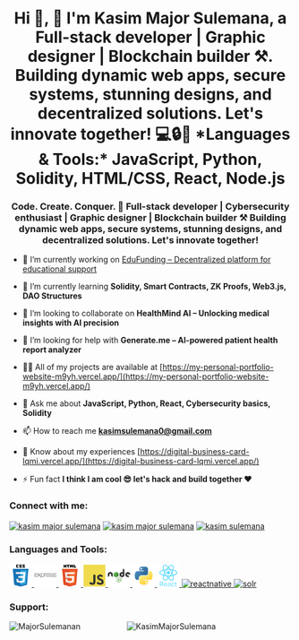 <h1 align="center">Hi 👋, 🚀 I'm Kasim Major Sulemana, a Full-stack developer | Graphic designer | Blockchain builder ⚒️. Building dynamic web apps, secure systems, stunning designs, and decentralized solutions. Let's innovate together! 💻🔒🎨 *Languages & Tools:* JavaScript, Python, Solidity, HTML/CSS, React, Node.js</h1>
<h3 align="center">Code. Create. Conquer. 🚀 Full-stack developer | Cybersecurity enthusiast | Graphic designer | Blockchain builder ⚒️ Building dynamic web apps, secure systems, stunning designs, and decentralized solutions. Let's innovate together!</h3>

- 🔭 I’m currently working on [EduFunding – Decentralized platform for educational support](https://github.com/EduFunding/SmartContracts)

- 🌱 I’m currently learning **Solidity, Smart Contracts, ZK Proofs, Web3.js, DAO Structures**

- 👯 I’m looking to collaborate on **HealthMind AI – Unlocking medical insights with AI precision**

- 🤝 I’m looking for help with **Generate.me – AI-powered patient health report analyzer**

- 👨‍💻 All of my projects are available at [https://my-personal-portfolio-website-m9yh.vercel.app/](https://my-personal-portfolio-website-m9yh.vercel.app/)

- 💬 Ask me about **JavaScript, Python, React, Cybersecurity basics, Solidity**

- 📫 How to reach me **kasimsulemana0@gmail.com**

- 📄 Know about my experiences [https://digital-business-card-lqmi.vercel.app/](https://digital-business-card-lqmi.vercel.app/)

- ⚡ Fun fact **I think I am cool 😎 let's hack and build together ❤️**

<h3 align="left">Connect with me:</h3>
<p align="left">
<a href="https://linkedin.com/in/kasim major sulemana" target="blank"><img align="center" src="https://raw.githubusercontent.com/rahuldkjain/github-profile-readme-generator/master/src/images/icons/Social/linked-in-alt.svg" alt="kasim major sulemana" height="30" width="40" /></a>
<a href="https://fb.com/kasim major sulemana" target="blank"><img align="center" src="https://raw.githubusercontent.com/rahuldkjain/github-profile-readme-generator/master/src/images/icons/Social/facebook.svg" alt="kasim major sulemana" height="30" width="40" /></a>
<a href="https://www.youtube.com/c/kasim sulemana" target="blank"><img align="center" src="https://raw.githubusercontent.com/rahuldkjain/github-profile-readme-generator/master/src/images/icons/Social/youtube.svg" alt="kasim sulemana" height="30" width="40" /></a>
</p>

<h3 align="left">Languages and Tools:</h3>
<p align="left"> <a href="https://www.w3schools.com/css/" target="_blank" rel="noreferrer"> <img src="https://raw.githubusercontent.com/devicons/devicon/master/icons/css3/css3-original-wordmark.svg" alt="css3" width="40" height="40"/> </a> <a href="https://expressjs.com" target="_blank" rel="noreferrer"> <img src="https://raw.githubusercontent.com/devicons/devicon/master/icons/express/express-original-wordmark.svg" alt="express" width="40" height="40"/> </a> <a href="https://www.w3.org/html/" target="_blank" rel="noreferrer"> <img src="https://raw.githubusercontent.com/devicons/devicon/master/icons/html5/html5-original-wordmark.svg" alt="html5" width="40" height="40"/> </a> <a href="https://developer.mozilla.org/en-US/docs/Web/JavaScript" target="_blank" rel="noreferrer"> <img src="https://raw.githubusercontent.com/devicons/devicon/master/icons/javascript/javascript-original.svg" alt="javascript" width="40" height="40"/> </a> <a href="https://nodejs.org" target="_blank" rel="noreferrer"> <img src="https://raw.githubusercontent.com/devicons/devicon/master/icons/nodejs/nodejs-original-wordmark.svg" alt="nodejs" width="40" height="40"/> </a> <a href="https://www.python.org" target="_blank" rel="noreferrer"> <img src="https://raw.githubusercontent.com/devicons/devicon/master/icons/python/python-original.svg" alt="python" width="40" height="40"/> </a> <a href="https://reactjs.org/" target="_blank" rel="noreferrer"> <img src="https://raw.githubusercontent.com/devicons/devicon/master/icons/react/react-original-wordmark.svg" alt="react" width="40" height="40"/> </a> <a href="https://reactnative.dev/" target="_blank" rel="noreferrer"> <img src="https://reactnative.dev/img/header_logo.svg" alt="reactnative" width="40" height="40"/> </a> <a href="https://lucene.apache.org/solr/" target="_blank" rel="noreferrer"> <img src="https://www.vectorlogo.zone/logos/apache_solr/apache_solr-icon.svg" alt="solr" width="40" height="40"/> </a> </p>

<h3 align="left">Support:</h3>
<p><a href="https://www.buymeacoffee.com/MajorSulemanan"> <img align="left" src="https://cdn.buymeacoffee.com/buttons/v2/default-yellow.png" height="50" width="210" alt="MajorSulemanan" /></a><a href="https://ko-fi.com/KasimMajorSulemana"> <img align="left" src="https://cdn.ko-fi.com/cdn/kofi3.png?v=3" height="50" width="210" alt="KasimMajorSulemana" /></a></p><br><br>

